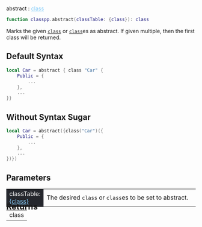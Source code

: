 #
<span class="apiReferenceFunctionTitle">abstract</span> <span class="apiReferenceFunctionTypeIndicator">:</span> <a href="../../../dataTypes/class" class="apiReferenceFunctionType" style="color: lightskyblue;">class</a>

```lua
function classpp.abstract(classTable: {class}): class
```
Marks the given [`class`](../../dataTypes/class.md) or [`class`](../../dataTypes/class.md)es as abstract. If given multiple, then the first class will be returned.

## Default Syntax

```lua
local Car = abstract { class "Car" {
	Public = {
        ...
	},
    ...
}}
```

## Without Syntax Sugar

```lua
local Car = abstract({class("Car")({
	Public = {
        ...
	},
    ...
})})
```

## Parameters
<div markdown="1">
<div class="md-typeset__scrollwrap"><div class="md-typeset__table">
<table>
<tbody>
<tr>
<td style="background-color: rgb(37, 39, 45); color: #fff">classTable: <a href="../../../dataTypes/class" style="color: lightskyblue;">{class}</a></td>
<td style="width: 82%">The desired <code>class</code> or <code>class</code>es to be set to abstract.</td>
</tr>
</tbody>
</table>
</div>
</div>

<h2 markdown="1" style="font-size: 1.5625em; margin-bottom: -20px; margin-top: -30px"> Returns </h2>
<div markdown="1">
<div class="md-typeset__scrollwrap"><div class="md-typeset__table">
<table>
<tbody>
<tr>
<td class="apiReferenceMethodBox">class</td>
</tr>
<tr>
</tbody>
</table>
</div>
</div>
